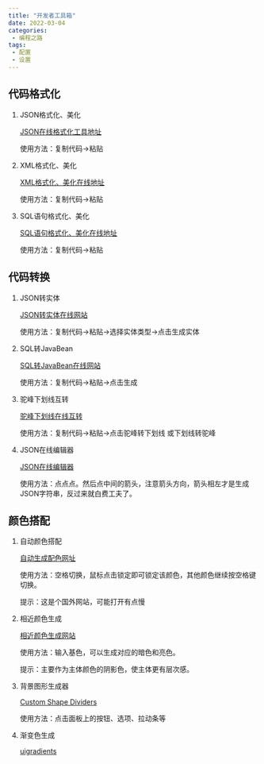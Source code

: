 ```yaml
---
title: "开发者工具箱"
date: 2022-03-04
categories:
 - 编程之路
tags:
 - 配置
 - 设置
---
```


## 代码格式化

1. JSON格式化、美化

   [JSON在线格式化工具地址](https://www.toolnb.com/tools/json.html)

   使用方法：复制代码->粘贴

2. XML格式化、美化

   [XML格式化、美化在线地址](https://tool.oschina.net/codeformat/xml)

   使用方法：复制代码->粘贴

3. SQL语句格式化、美化

   [SQL语句格式化、美化在线地址](https://tool.lu/sql/)

   使用方法：复制代码->粘贴



## 代码转换

1. JSON转实体

   [JSON转实体在线网站](https://www.sojson.com/json2entity.html)

   使用方法：复制代码->粘贴->选择实体类型->点击生成实体

2. SQL转JavaBean

   [SQL转JavaBean在线网站](http://www.toolscat.com/db/sql-java)

   使用方法：复制代码->粘贴->点击生成

3. 驼峰下划线互转

   [驼峰下划线在线互转](https://www.bejson.com/convert/camel_underscore/)

   使用方法：复制代码->粘贴->点击驼峰转下划线 或下划线转驼峰

4. JSON在线编辑器

   [JSON在线编辑器](http://www.ab173.com/json/jsoneditoronline.php)

   使用方法：点点点。然后点中间的箭头，注意箭头方向，箭头相左才是生成JSON字符串，反过来就白费工夫了。



## 颜色搭配

1. 自动颜色搭配

   [自动生成配色网址](https://coolors.co/generate)

   使用方法：空格切换，鼠标点击锁定即可锁定该颜色，其他颜色继续按空格键切换。

   提示：这是个国外网站，可能打开有点慢

2. 相近颜色生成

   [相近颜色生成网站](https://gonglue.qinggl.com/app/color/xiangjinyansequsejisuanqi.jsp)

   使用方法：输入基色，可以生成对应的暗色和亮色。

   提示：主要作为主体颜色的阴影色，使主体更有层次感。

3. 背景图形生成器

   [Custom Shape Dividers](https://www.shapedivider.app/)

   使用方法：点击面板上的按钮、选项、拉动条等

4. 渐变色生成

   [uigradients](https://uigradients.com/#Hersheys)

